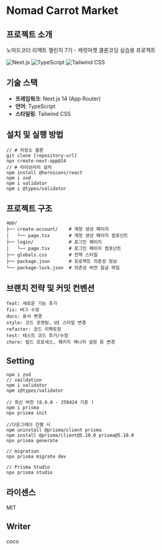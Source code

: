 # Nomad Carrot Market

## 프로젝트 소개

노마드코더 리액트 챌린지 7기 - 캐럿마켓 클론코딩 실습용 프로젝트

![Next.js](https://img.shields.io/badge/Next.js-14-black)
![TypeScript](https://img.shields.io/badge/TypeScript-5.x-blue)
![Tailwind CSS](https://img.shields.io/badge/Tailwind-3.x-38bdf8)

## 기술 스택

- **프레임워크**: Next.js 14 (App Router)
- **언어**: TypeScript
- **스타일링**: Tailwind CSS

## 설치 및 실행 방법

```
// # 저장소 클론
git clone [repository-url]
npx create-next-app@14
// # 라이브러리 설치
npm install @heroicons/react
npm i zod
npm i validator
npm i @types/validator
```

## 프로젝트 구조

```
app/
├── create-account/    # 계정 생성 페이지
│   └── page.tsx       # 계정 생성 페이지 컴포넌트
├── login/             # 로그인 페이지
│   └── page.tsx       # 로그인 페이지 컴포넌트
├── globals.css        # 전역 스타일
├── package.json       # 프로젝트 의존성 정보
└── package-lock.json  # 의존성 버전 잠금 파일
```

## 브랜치 전략 및 커밋 컨벤션

```
feat: 새로운 기능 추가
fix: 버그 수정
docs: 문서 변경
style: 코드 포맷팅, UI 스타일 변경
refactor: 코드 리팩토링
test: 테스트 코드 추가/수정
chore: 빌드 프로세스, 패키지 매니저 설정 등 변경
```

## Setting

```
npm i zod
// vaildation
npm i validator
npm i@types/validator

// 최신 버전 (6.6.0 - 250424 기준 )
npm i prisma
npx prisma init

//다운그레이 진행 시
npm uninstall @prisma/client prisma
npm install @prisma/client@5.10.0 prisma@5.10.0
npx prisma generate

// migration
npx prisma migrate dev

// Prisma Studio
npx prisma studio
```

## 라이센스

MIT

## Writer

coco
